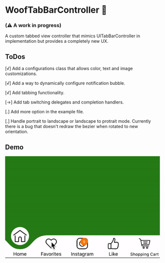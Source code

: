 # WoofTabBarController 🐶
### (⚠️ A work in progress)
A custom tabbed view controller that mimics UITabBarController in implementation but provides a completely new UX.

## ToDos
[√] Add a configurations class that allows color, text and image customizations.

[√] Add a way to dynamically configure notification bubble.

[√] Add tabbing functionality. 

[->] Add tab switching delegates and completion handlers.

[.] Add more option in the example file.

[.] Handle portrait to landscape or landscape to protrait mode. Currently there is a bug that doesn't redraw the bezier when rotated to new orientation.

## Demo
![](https://github.com/ihak/WoofTabBarController/blob/master/resources/WoofTabBarController_demo.gif)
